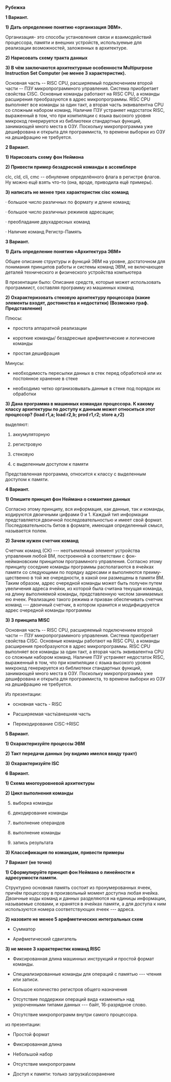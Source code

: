 **Рубежка**

**1 Вариант.**

**1) Дать определение понятию «организация ЭВМ».**

Организация- это способы установления связи и взаимодействий процессора,
памяти и внешних устройств, используемые для реализации возможностей,
заложенных в архитектуре.

**2) Нарисовать схему тракта данных**

**3) В чём заключаются архитектурные особенности Multipurpose
Instruction Set Computer (не менее 3 характеристик).**

Основная часть -- RISC CPU, расширяемый подключением второй части -- ПЗУ
микропрограммного управления. Система приобретает свойства CISC.
Основные команды работают на RISC CPU, а команды расширения
преобразуются в адрес микропрограммы. RISC CPU выполняет все команды за
один такт, а вторая часть эквивалентна CPU со сложным набором команд.
Наличие ПЗУ устраняет недостаток RISC, выраженный в том, что при
компиляции с языка высокого уровня микрокод генерируется из библиотеки
стандартных функций, занимающей много места в ОЗУ. Поскольку
микропрограмма уже дешифрована и открыта для программиста, то времени
выборки из ОЗУ на дешифрацию не требуется.

**2 Вариант.**

**1) Нарисовать схему фон Неймона**

**2) Привести пример безадресной команды в ассемблере**

clc, cld, cli, cmc -- обнуление определённого флага в регистре флагов.
Ну можно ещё взять что-то (она, вроде, приводила ещё примеры).

**3) написать не менее трех характеристик cisc команд**

· большое число различных по формату и длине команд;

· большое число различных режимов адресации;

· преобладание двухадресных команд

· Наличие команд Регистр-Память

**3 Вариант.**

**1) Дать определение понятию «Архитектура ЭВМ»**

Общее описание структуры и функций ЭВМ на уровне, достаточном для
понимания принципов работы и системы команд ЭВМ, не включающее деталей
технического и физического устройства компьютера

В презентации было: Описание средств, которые может использовать
программист, составляя программу из машинных команд

**2) Охарактеризовать стековую архитектуру процессора (какие элементы
входят, достоинства и недостатки) (Возможно граф. Представление)**

Плюсы:

-   простота аппаратной реализации

-   короткие команды/ безадресные арифметические и логические команды

-   простая дешифрация

Минусы:

-   необходимость пересылки данных в стек перед обработкой или их
    постоянное хранение в стеке

-   необходимо четко организовывать данные в стеке под порядок их
    обработки

**3) Дана программа в машинных командах процессора. К какому классу
архитектуры по доступу к данным может относиться этот процессор? (load
r1,a; load r2,b; prod r1,r2; store a,r2)**

выделяют:

1.  аккумуляторную

2.  регистровую

3.  стековую

4.  с выделенным доступом к памяти

Представленная программа, относится к классу с выделенным доступом к
памяти.

**4 Вариант.**

**1) Опишите принцип фон Неймана о семантике данных**

Согласно этому принципу, вся информация, как данные, так и команды,
кодируются двоичными цифрами 0 и 1. Каждый тип информации представляется
двоичной последовательностью и имеет свой формат. Последовательность
битов в формате, имеющая определенный смысл, называется полем.

**2) Зачем нужен счетчик команд**

Счетчик команд (СК) --- неотъемлемый элемент устройства управления любой
ВМ, построенной в соответствии с фон-неймановским принципом программного
уп­равления. Согласно этому принципу соседние команды программы
располагают­ся в ячейках памяти со следующими по порядку адресами и
выполняются преиму­щественно в той же очередности, в какой они размещены
в памяти ВМ. Таким образом, адрес очередной команды может быть получен
путем увеличения адреса ячейки, из которой была считана текущая команда,
на длину выполняемой команды, представленную числом занимаемых ею ячеек.
Реализацию такого режима и призван обеспечивать счетчик команд ---
двоичный счетчик, в котором хранится и мо­дифицируется адрес очередной
команды программы

**3) 3 принципа MISC**

Основная часть -- RISC CPU, расширяемый подключением второй части -- ПЗУ
микропрограммного управления. Система приобретает свойства CISC.
Основные команды работают на RISC CPU, а команды расширения
преобразуются в адрес микропрограммы. RISC CPU выполняет все команды за
один такт, а вторая часть эквивалентна CPU со сложным набором команд.
Наличие ПЗУ устраняет недостаток RISC, выраженный в том, что при
компиляции с языка высокого уровня микрокод генерируется из библиотеки
стандартных функций, занимающей много места в ОЗУ. Поскольку
микропрограмма уже дешифрована и открыта для программиста, то времени
выборки из ОЗУ на дешифрацию не требуется.

Из презентации:

-   основная часть - RISC

-   Расширяемая часть\\внешняя часть

-   Перекодирование CISC-\>RISC

**5 Вариант.**

**1) Охарактеризуйте процессы ЭВМ**

**2) Такт передачи данных (ну видимо имелся ввиду тракт)**

**3) Охарактеризуйте ISC**

**6 Вариант.**

**1) Схема многоуровневой архитектуры**

**2) Цикл выполнения команды**

5.  выборка команды

6.  декодирование команды

7.  выполнение операндов

8.  выполнение команды

9.  запись результата

**3) Классификация по командам, привести примеры**

**7 Вариант (не точно)**

**1) Сформулируйте принцип фон Неймана о линейности и адресуемости
памяти.**

Структурно основная память состоит из пронумерованных ячеек, причём
процессору в произвольный момент доступна любая ячейка. Двоичные коды
команд и данных разделяются на единицы информации, называемые словами, и
хранятся в ячейках памяти, а для доступа к ним используются номера
соответствующих ячеек --- адреса.

**2) назовите не менее 5 арифметических интегральных схем**

-   Сумматор

-   Арифметический сдвигатель

**3) не менее 3 характеристик команд RISC**

-   Фиксированная длина машинных инструкций и простой формат команды.

-   Специализированные команды для операций с памятью --- чтения или
    записи.

-   Большое количество регистров общего назначения

-   Отсутствие поддержки операций вида «изменить» над укороченными
    типами данных --- байт, 16-разрядное слово.

-   Отсутствие микропрограмм внутри самого процессора.

из презентации:

-   Простой формат

-   Фиксированная длина

-   Небольшой набор

-   Отсутствие микропрограмм

-   Доступ к памяти: только загрузка\\сохранение
